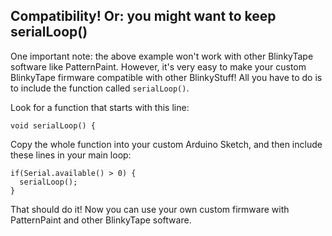 ## Compatibility! Or: you might want to keep serialLoop()
One important note: the above example won't work with other BlinkyTape software like PatternPaint. However, it's very easy to make your custom BlinkyTape firmware compatible with other BlinkyStuff!  All you have to do is to include the function called `serialLoop()`.

Look for a function that starts with this line:

	void serialLoop() {

Copy the whole function into your custom Arduino Sketch, and then include these lines in your main loop:

	if(Serial.available() > 0) {
	  serialLoop();
	}

That should do it! Now you can use your own custom firmware with PatternPaint and other BlinkyTape software.
